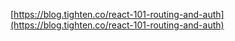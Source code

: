 [https://blog.tighten.co/react-101-routing-and-auth](https://blog.tighten.co/react-101-routing-and-auth)